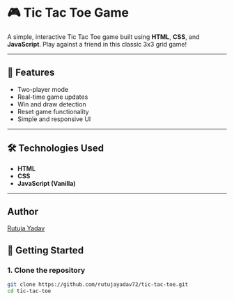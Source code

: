 # 🎮 Tic Tac Toe Game

A simple, interactive Tic Tac Toe game built using **HTML**, **CSS**, and **JavaScript**. Play against a friend in this classic 3x3 grid game!

---

## 📌 Features

- Two-player mode
- Real-time game updates
- Win and draw detection
- Reset game functionality
- Simple and responsive UI

---

## 🛠️ Technologies Used

- **HTML**
- **CSS**
- **JavaScript (Vanilla)**

---

## Author
[Rutuja Yadav](https://github.com/rutujayadav72)

## 🚀 Getting Started

### 1. Clone the repository

```bash
git clone https://github.com/rutujayadav72/tic-tac-toe.git
cd tic-tac-toe
